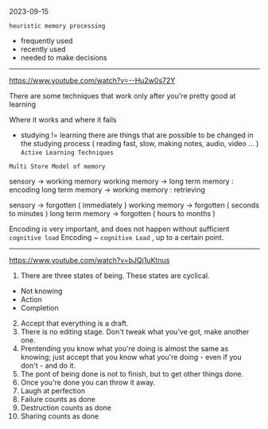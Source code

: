 2023-09-15

`heuristic memory processing`

- frequently used
- recently used
- needed to make decisions

___

<https://www.youtube.com/watch?v=--Hu2w0s72Y>

There are some techniques that work only after you're pretty good at learning

Where it works and where it fails

- studying != learning
  there are things that are possible to be changed in the studying process ( reading fast, slow, making notes, audio, video ... )
  `Active Learning Techniques`

`Multi Store Model of memory`

sensory -> working memory
working memory -> long term memory : encoding
long term memory -> working memory : retrieving

sensory -> forgotten  ( immediately )
working memory -> forgotten  ( seconds to minutes )
long term memory -> forgotten  ( hours to months )

Encoding is very important, and does not happen without sufficient `cognitive load`
Encoding \~ `cognitive Load` , up to a certain point.

___

<https://www.youtube.com/watch?v=bJQj1uKtnus>

1. There are three states of being. These states are cyclical.

- Not knowing
- Action
- Completion

2. Accept that everything is a draft.
3. There is no editing stage. Don't tweak what you've got, make another one.
4. Prentending you know what you're doing is almost the same as knowing; just accept that you know what you're doing - even if you don't - and do it.
5. The pont of being done is not to finish, but to get other things done.
6. Once you're done you can throw it away.
7. Laugh at perfection
8. Failure counts as done
9. Destruction counts as done
10. Sharing counts as done
